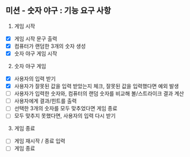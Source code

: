 ## 미션 - 숫자 야구 : 기능 요구 사항

1. 게임 시작

- [x] 게임 시작 문구 출력
- [x] 컴퓨터가 랜덤한 3개의 숫자 생성
- [x] 숫자 야구 게임 시작

2. 숫자 야구 게임

- [x] 사용자의 입력 받기
- [x] 사용자가 잘못된 값을 입력 받았는지 체크, 잘못된 값을 입력했다면 예외 발생
- [ ] 사용자가 입력한 숫자와, 컴퓨터의 랜덤 숫자를 비교해 볼/스트라이크 결과 계산
- [ ] 사용자에게 결과/힌트를 출력
- [ ] 선택한 3개의 숫자를 모두 맞추었다면 게임 종료
- [ ] 모두 맞추지 못했다면, 사용자의 입력 다시 받기

3. 게임 종료

- [ ] 게임 재시작 / 종료 입력
- [ ] 게임 종료
